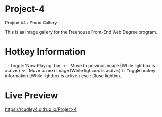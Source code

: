 # Project-4
Project #4 : Photo Gallery

This is an image gallery for the Treehouse Front-End Web Degree program.

Hotkey Information
==================
`   : Toggle 'Now Playing' bar.
←   : Move to previous image (While lightbox is active.)
→   : Move to next image (While lightbox is active.)
i   : Toggle hotkey information (While lightbox is active.)
esc : Close lightbox.

Live Preview
==================
https://rdudley4.github.io/Project-4
